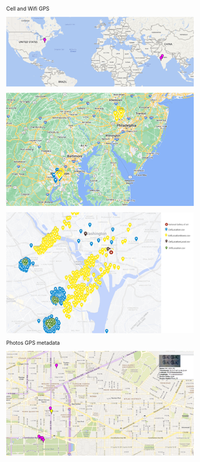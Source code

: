 Cell and Wifi GPS

![World View](/Resources/Maps/worldView.PNG)

![Regional View](/Resources/Maps/1.PNG)

![City View](/Resources/Maps/generalView.PNG)

Photos GPS metadata

![Photos View](/Resources/Maps/photosMap.PNG)